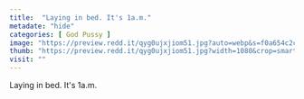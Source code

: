 ```yaml
---
title:  "Laying in bed. It's 1a.m."
metadate: "hide"
categories: [ God Pussy ]
image: "https://preview.redd.it/qyg0ujxjiom51.jpg?auto=webp&s=f0a654c2cfb9b3089e05b6a7d09883b3925e696e"
thumb: "https://preview.redd.it/qyg0ujxjiom51.jpg?width=1080&crop=smart&auto=webp&s=68d3bc0b770060c5b31c3e86bac23d130e5fbcec"
visit: ""
---
```

Laying in bed. It's 1a.m.
